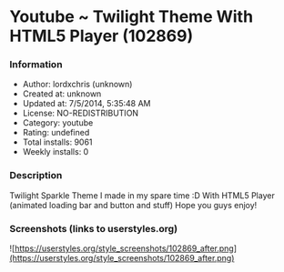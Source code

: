 # Youtube ~ Twilight Theme With HTML5 Player (102869)

### Information
- Author: lordxchris (unknown)
- Created at: unknown
- Updated at: 7/5/2014, 5:35:48 AM
- License: NO-REDISTRIBUTION
- Category: youtube
- Rating: undefined
- Total installs: 9061
- Weekly installs: 0


### Description
Twilight Sparkle Theme I made in my spare time :D With HTML5 Player (animated loading bar and button and stuff) Hope you guys enjoy!


### Screenshots (links to userstyles.org)
![https://userstyles.org/style_screenshots/102869_after.png](https://userstyles.org/style_screenshots/102869_after.png)


